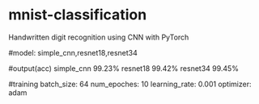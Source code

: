 # mnist-classification
Handwritten digit recognition using CNN with PyTorch

#model:
simple_cnn,resnet18,resnet34

#output(acc)
simple_cnn 99.23%
resnet18  99.42%
resnet34 99.45%

#training
  batch_size: 64
  num_epoches: 10
  learning_rate: 0.001
  optimizer: adam

